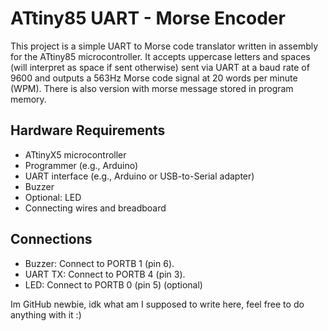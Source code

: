 # ATtiny85 UART - Morse Encoder

This project is a simple UART to Morse code translator written in assembly for the ATtiny85 microcontroller. It accepts uppercase letters and spaces (will interpret as space if sent otherwise) sent via UART at a baud rate of 9600 and outputs a 563Hz Morse code signal at 20 words per minute (WPM). There is also version with morse message stored in program memory.

## Hardware Requirements
* ATtinyX5 microcontroller
* Programmer (e.g., Arduino)
* UART interface (e.g., Arduino or USB-to-Serial adapter)
* Buzzer
* Optional: LED
* Connecting wires and breadboard
## Connections
* Buzzer: Connect to PORTB 1 (pin 6).
* UART TX: Connect to PORTB 4 (pin 3).
* LED: Connect to PORTB 0 (pin 5) (optional)

Im GitHub newbie, idk what am I supposed to write here, feel free to do anything with it :)
